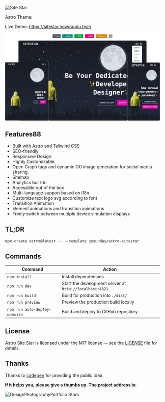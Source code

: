 ![Site Star](https://readme-typing-svg.demolab.com/?font=Roboto&size=40&duration=4000&pause=2000&color=5D5D5D&center=true&vCenter=true&width=540&lines=Site+Star.)

Astro Theme: 

Live Demo: https://sitestar.howduudu.tech

![page](./public/images/screen.png)

## **Features88**

* Built with Astro and Tailwind CSS
* SEO-friendly
* Responsive Design.
* Highly Customizable.
* Open Graph tags and dynamic OG image generation for social media sharing.
* Sitemap
* Analytics built-in
* Accessible out of the box
* Multi-language support based on i18n
* Customize text logo svg according to font
* Transition Animation
* Element animations and transition animations
* Freely switch between multiple device simulation displays

## TL;DR

```shell
npm create astro@latest -- --template pysunday/astro-sitestar
```

## Commands

Command | Action
------- | ------
`npm install` | Install dependencies
`npm run dev` | Start the development server at `http://localhost:4321`
`npm run build` | Build for production into `./dist/`
`npm run preview` | Preview the production build locally
`npm run auto-deploy-website` | Build and deploy to GitHub repository

## **License**

Astro Site Star is licensed under the MIT license — see the [LICENSE](./LICENSE.md) file for details.

## **Thanks**

Thanks to [codepen](https://codepen.io/yagoestevez/pen/oapQEJ) for providing the public idea.

**If it helps you, please give a thumbs up. The project address is:**

![DesignPhotographyPortfolio Stars](https://api.star-history.com/svg?repos=pysunday/DesignPhotographyPortfolio)
